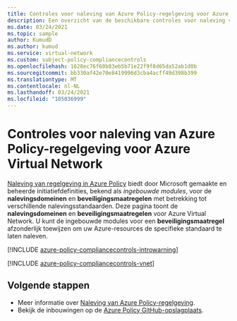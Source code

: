 ```yaml
---
title: Controles voor naleving van Azure Policy-regelgeving voor Azure Virtual Network
description: Een overzicht van de beschikbare controles voor naleving van Azure Policy-regelgeving voor Azure Virtual Network. Deze ingebouwde beleidsdefinities bieden algemene benaderingen voor het beheren van de naleving van uw Azure-resources.
ms.date: 03/24/2021
ms.topic: sample
author: KumudD
ms.author: kumud
ms.service: virtual-network
ms.custom: subject-policy-compliancecontrols
ms.openlocfilehash: 1628ec76f60b83eb5b71e22f9f8d65da52ab1d0b
ms.sourcegitcommit: bb330af42e70e8419996d3cba4acff49d398b399
ms.translationtype: MT
ms.contentlocale: nl-NL
ms.lasthandoff: 03/24/2021
ms.locfileid: "105036999"
---
```

# <a name="azure-policy-regulatory-compliance-controls-for-azure-virtual-network"></a>Controles voor naleving van Azure Policy-regelgeving voor Azure Virtual Network

[Naleving van regelgeving in Azure Policy](../governance/policy/concepts/regulatory-compliance.md) biedt door Microsoft gemaakte en beheerde initiatiefdefinities, bekend als _ingebouwde modules_, voor de **nalevingsdomeinen** en **beveiligingsmaatregelen** met betrekking tot verschillende nalevingsstandaarden. Deze pagina toont de **nalevingsdomeinen** en **beveiligingsmaatregelen** voor Azure Virtual Network. U kunt de ingebouwde modules voor een **beveiligingsmaatregel** afzonderlijk toewijzen om uw Azure-resources de specifieke standaard te laten naleven.

[!INCLUDE [azure-policy-compliancecontrols-introwarning](../../includes/policy/standards/intro-warning.md)]

[!INCLUDE [azure-policy-compliancecontrols-vnet](../../includes/policy/standards/byrp/microsoft.network.md)]

## <a name="next-steps"></a>Volgende stappen

- Meer informatie over [Naleving van Azure Policy-regelgeving](../governance/policy/concepts/regulatory-compliance.md).
- Bekijk de inbouwingen op de [Azure Policy GitHub-opslagplaats](https://github.com/Azure/azure-policy).
